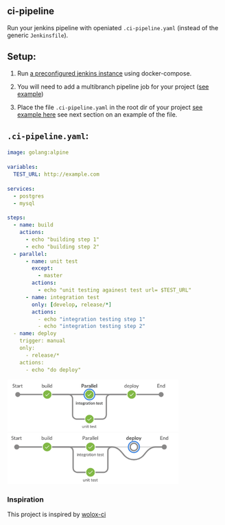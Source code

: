 ## ci-pipeline
Run your jenkins pipeline with openiated `.ci-pipeline.yaml` (instead of the generic `Jenkinsfile`).

## Setup:
1. Run [a preconfigured jenkins instance](https://github.com/ci-pipeline/jenkins) using docker-compose.

2. You will need to add a multibranch pipeline job for your project ([see example](https://github.com/jenkinsci/pipeline-multibranch-defaults-plugin/blob/master/README.md#create-a-multibranch-pipeline-job))


3. Place the file `.ci-pipeline.yaml` in the root dir of your project [see example here](https://github.com/ci-pipeline/example_multibranch) see next section on an example of the file.

## `.ci-pipeline.yaml`:

```yaml
image: golang:alpine

variables:
  TEST_URL: http://example.com

services:
  - postgres
  - mysql

steps:
  - name: build
    actions:
      - echo "building step 1"
      - echo "building step 2"
  - parallel:
      - name: unit test
        except:
          - master
        actions:
          - echo "unit testing againest test url= $TEST_URL"
      - name: integration test
        only: [develop, release/*]
        actions:
          - echo "integration testing step 1"
          - echo "integration testing step 2"
  - name: deploy
    trigger: manual
    only:
      - release/*
    actions:
      - echo "do deploy"

```

<img src="https://github.com/ci-pipeline/ci-pipeline/raw/master/etc/pipeline.png"  width="400px"/>
<img src="https://github.com/ci-pipeline/ci-pipeline/raw/master/etc/pipeline-2.png"  width="400px"/>


### Inspiration
This project is inspired by [wolox-ci](https://github.com/Wolox/wolox-ci)
